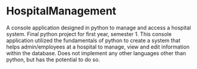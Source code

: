 # HospitalManagement
A console application designed in python to manage and access a hospital system. Final python project for first year, semester 1. 
This console application utilized the fundamentals of python to create a system that helps admin/employees at a hospital to manage, view and edit information within the database. Does not implement any other languages other than python, but has the potential to do so.
